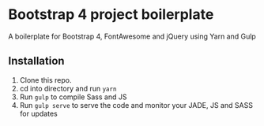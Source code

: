 # Bootstrap 4 project boilerplate

A boilerplate for Bootstrap 4, FontAwesome and jQuery using Yarn and Gulp


## Installation

1. Clone this repo.
2. cd into directory and run `yarn`
3. Run `gulp` to compile Sass and JS
4. Run `gulp serve` to serve the code and monitor your JADE, JS and SASS for updates
